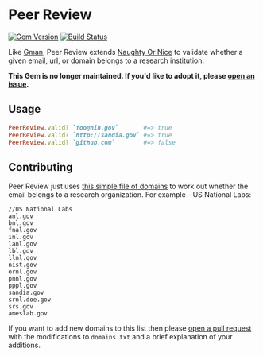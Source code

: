 # Peer Review

[![Gem Version](https://badge.fury.io/rb/peer_review.svg)](http://badge.fury.io/rb/peer_review) [![Build Status](https://travis-ci.org/benbalter/peer_review.svg)](https://travis-ci.org/benbalter/peer_review)

Like [Gman](https://github.com/benbalter/gman), Peer Review extends [Naughty Or Nice](https://github.com/benbalter/naughty_or_nice) to validate whether a given email, url, or domain belongs to a research institution.

**This Gem is no longer maintained. If you'd like to adopt it, please [open an issue](https://github.com/benbalter/peer_review/issues/new).**

## Usage

```ruby
PeerReview.valid? `foo@nih.gov`       #=> true
PeerReview.valid? `http://sandia.gov` #=> true
PeerReview.valid? `github.com`        #=> false
```

## Contributing

Peer Review just uses [this simple file of domains](https://github.com/benbalter/peer_review/blob/master/config/domains.txt) to work out whether the email belongs to a research organization. For example - US National Labs:

```
//US National Labs
anl.gov
bnl.gov
fnal.gov
inl.gov
lanl.gov
lbl.gov
llnl.gov
nist.gov
ornl.gov
pnnl.gov
pppl.gov
sandia.gov
srnl.doe.gov
srs.gov
ameslab.gov
```

If you want to add new domains to this list then please [open a pull request](https://github.com/benbalter/peer_review/pulls) with the modifications to `domains.txt` and a brief explanation of your additions.
